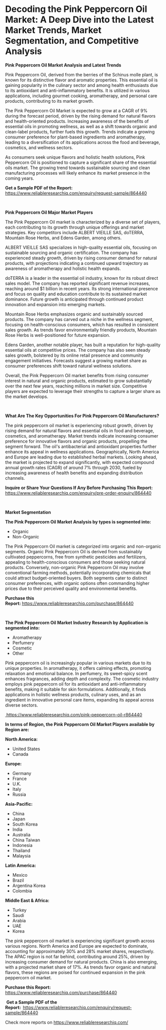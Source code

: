 <p><h1>Decoding the Pink Peppercorn Oil Market: A Deep Dive into the Latest Market Trends, Market Segmentation, and Competitive Analysis</h1></p><p><strong>Pink Peppercorn Oil Market Analysis and Latest Trends</strong></p>
<p><p>Pink Peppercorn Oil, derived from the berries of the Schinus molle plant, is known for its distinctive flavor and aromatic properties. This essential oil is gaining popularity in the culinary sector and among health enthusiasts due to its antioxidant and anti-inflammatory benefits. It is utilized in various applications, including gourmet cooking, aromatherapy, and personal care products, contributing to its market growth.</p><p>The Pink Peppercorn Oil Market is expected to grow at a CAGR of 9% during the forecast period, driven by the rising demand for natural flavors and health-oriented products. Increasing awareness of the benefits of essential oils in promoting wellness, as well as a shift towards organic and clean-label products, further fuels this growth. Trends indicate a growing consumer preference for plant-based ingredients and aromatherapy, leading to a diversification of its applications across the food and beverage, cosmetics, and wellness sectors.</p><p>As consumers seek unique flavors and holistic health solutions, Pink Peppercorn Oil is positioned to capture a significant share of the essential oils market. The growing trend towards sustainable sourcing and clean manufacturing processes will likely enhance its market presence in the coming years.</p></p>
<p><strong>Get a Sample PDF of the Report:&nbsp;</strong> <a href="https://www.reliableresearchiq.com/enquiry/request-sample/864440?utm_campaign=2384&utm_medium=2&utm_source=Github&utm_content=ia&utm_term=01042025&utm_id=pink-peppercorn-oil">https://www.reliableresearchiq.com/enquiry/request-sample/864440</a></p>
<p>&nbsp;</p>
<p><strong>Pink Peppercorn Oil Major Market Players</strong></p>
<p><p>The Pink Peppercorn Oil market is characterized by a diverse set of players, each contributing to its growth through unique offerings and market strategies. Key competitors include ALBERT VIEILLE SAS, doTERRA, Mountain Rose Herbs, and Edens Garden, among others.</p><p>ALBERT VIEILLE SAS specializes in high-quality essential oils, focusing on sustainable sourcing and organic certification. The company has experienced steady growth, driven by rising consumer demand for natural products, with projections indicating a continued upward trajectory as awareness of aromatherapy and holistic health expands.</p><p>doTERRA is a leader in the essential oil industry, known for its robust direct sales model. The company has reported significant revenue increases, reaching around $1 billion in recent years. Its strong international presence and focus on quality and education contribute to its sustained market dominance. Future growth is anticipated through continued product innovation and expansion into emerging markets.</p><p>Mountain Rose Herbs emphasizes organic and sustainably sourced products. The company has carved out a niche in the wellness segment, focusing on health-conscious consumers, which has resulted in consistent sales growth. As trends favor environmentally friendly products, Mountain Rose Herbs is well-positioned for future expansion.</p><p>Edens Garden, another notable player, has built a reputation for high-quality essential oils at competitive prices. The company has also seen steady sales growth, bolstered by its online retail presence and community engagement initiatives. Forecasts suggest a growing market share as consumer preferences shift toward natural wellness solutions.</p><p>Overall, the Pink Peppercorn Oil market benefits from rising consumer interest in natural and organic products, estimated to grow substantially over the next few years, reaching millions in market size. Competitive players are expected to leverage their strengths to capture a larger share as the market develops.</p></p>
<p>&nbsp;</p>
<p><strong>What Are The Key Opportunities For Pink Peppercorn Oil Manufacturers?</strong></p>
<p><p>The pink peppercorn oil market is experiencing robust growth, driven by rising demand for natural flavors and essential oils in food and beverage, cosmetics, and aromatherapy. Market trends indicate increasing consumer preference for innovative flavors and organic products, propelling the segment forward. The oil's antibacterial and antioxidant properties further enhance its appeal in wellness applications. Geographically, North America and Europe are leading due to established herbal markets. Looking ahead, the market is projected to expand significantly, with expected compound annual growth rates (CAGR) of around 7% through 2030, fueled by increasing awareness of health benefits and expanding distribution channels.</p></p>
<p><strong>Inquire or Share Your Questions If Any Before Purchasing This Report:</strong> <a href="https://www.reliableresearchiq.com/enquiry/pre-order-enquiry/864440?utm_campaign=2384&utm_medium=2&utm_source=Github&utm_content=ia&utm_term=01042025&utm_id=pink-peppercorn-oil">https://www.reliableresearchiq.com/enquiry/pre-order-enquiry/864440</a></p>
<p>&nbsp;</p>
<p><strong>Market Segmentation</strong></p>
<p><strong>The Pink Peppercorn Oil Market Analysis by types is segmented into:</strong></p>
<p><ul><li>Organic</li><li>Non-Organic</li></ul></p>
<p><p>The Pink Peppercorn Oil market is categorized into organic and non-organic segments. Organic Pink Peppercorn Oil is derived from sustainably cultivated peppercorns, free from synthetic pesticides and fertilizers, appealing to health-conscious consumers and those seeking natural products. Conversely, non-organic Pink Peppercorn Oil may involve conventional farming methods, potentially incorporating chemicals that could attract budget-oriented buyers. Both segments cater to distinct consumer preferences, with organic options often commanding higher prices due to their perceived quality and environmental benefits.</p></p>
<p><strong>Purchase this Report:&nbsp;</strong><a href="https://www.reliableresearchiq.com/purchase/864440?utm_campaign=2384&utm_medium=2&utm_source=Github&utm_content=ia&utm_term=01042025&utm_id=pink-peppercorn-oil">https://www.reliableresearchiq.com/purchase/864440</a></p>
<p>&nbsp;</p>
<p><strong>The Pink Peppercorn Oil Market Industry Research by Application is segmented into:</strong></p>
<p><ul><li>Aromatherapy</li><li>Perfumery</li><li>Cosmetic</li><li>Other</li></ul></p>
<p><p>Pink peppercorn oil is increasingly popular in various markets due to its unique properties. In aromatherapy, it offers calming effects, promoting relaxation and emotional balance. In perfumery, its sweet-spicy scent enhances fragrances, adding depth and complexity. The cosmetic industry employs pink peppercorn oil for its antioxidant and anti-inflammatory benefits, making it suitable for skin formulations. Additionally, it finds applications in holistic wellness products, culinary uses, and as an ingredient in innovative personal care items, expanding its appeal across diverse sectors.</p></p>
<p><a href="https://www.reliableresearchiq.com/pink-peppercorn-oil-r864440?utm_campaign=2384&utm_medium=2&utm_source=Github&utm_content=ia&utm_term=01042025&utm_id=pink-peppercorn-oil">&nbsp;https://www.reliableresearchiq.com/pink-peppercorn-oil-r864440</a></p>
<p><strong>In terms of Region, the Pink Peppercorn Oil Market Players available by Region are:</strong></p>
<p>
    <p> <strong> North America: </strong>
        <ul>
            <li>United States</li>
            <li>Canada</li>
        </ul>
        </p> 
    <p> <strong> Europe: </strong>
        <ul>
            <li>Germany</li>
            <li>France</li>
            <li>U.K.</li>
            <li>Italy</li>
            <li>Russia</li>
        </ul>
        </p> 
    <p> <strong> Asia-Pacific: </strong>
        <ul>
            <li>China</li>
            <li>Japan</li>
            <li>South Korea</li>
            <li>India</li>
            <li>Australia</li>
            <li>China Taiwan</li>
            <li>Indonesia</li>
            <li>Thailand</li>
            <li>Malaysia</li>
        </ul>
        </p> 
    <p> <strong> Latin America: </strong>
        <ul>
            <li>Mexico</li>
            <li>Brazil</li>
            <li>Argentina Korea</li>
            <li>Colombia</li>
        </ul>
        </p> 
    <p> <strong> Middle East & Africa: </strong>
        <ul>
            <li>Turkey</li>
            <li>Saudi</li>
            <li>Arabia</li>
            <li>UAE</li>
            <li>Korea</li>
        </ul>
    </p>
    </p>
<p><p>The pink peppercorn oil market is experiencing significant growth across various regions. North America and Europe are expected to dominate, accounting for approximately 30% and 28% market shares, respectively. The APAC region is not far behind, contributing around 25%, driven by increasing consumer demand for natural products. China is also emerging, with a projected market share of 17%. As trends favor organic and natural flavors, these regions are poised for continued expansion in the pink peppercorn oil market.</p></p>
<p><strong>Purchase this Report: </strong><a href="https://www.reliableresearchiq.com/purchase/864440?utm_campaign=2384&utm_medium=2&utm_source=Github&utm_content=ia&utm_term=01042025&utm_id=pink-peppercorn-oil">https://www.reliableresearchiq.com/purchase/864440</a></p>
<p>&nbsp;<strong>Get a Sample PDF of the Report:&nbsp;&nbsp;</strong><a href="https://www.reliableresearchiq.com/enquiry/request-sample/864440?utm_campaign=2384&utm_medium=2&utm_source=Github&utm_content=ia&utm_term=01042025&utm_id=pink-peppercorn-oil">https://www.reliableresearchiq.com/enquiry/request-sample/864440</a></p>
<p><strong></strong></p>
<p>Check more reports on <a href="https://www.reliableresearchiq.com/?utm_campaign=2384&utm_medium=2&utm_source=Github&utm_content=ia&utm_term=01042025&utm_id=pink-peppercorn-oil">https://www.reliableresearchiq.com/</a></p>